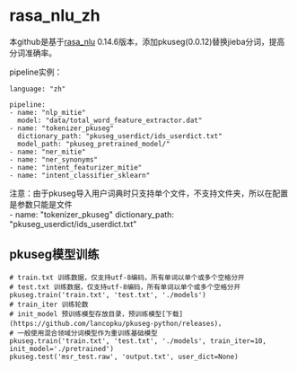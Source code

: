 # rasa_nlu_zh
本github是基于[rasa_nlu](https://github.com/RasaHQ/rasa_nlu/tree/master) 0.14.6版本，添加pkuseg(0.0.12)替换jieba分词，提高分词准确率。  

pipeline实例：

	language: "zh"
	
	pipeline:
	- name: "nlp_mitie"
	  model: "data/total_word_feature_extractor.dat"
	- name: "tokenizer_pkuseg"
	  dictionary_path: "pkuseg_userdict/ids_userdict.txt"
	  model_path: "pkuseg_pretrained_model/"
	- name: "ner_mitie"
	- name: "ner_synonyms"
	- name: "intent_featurizer_mitie"
	- name: "intent_classifier_sklearn"



注意：由于pkuseg导入用户词典时只支持单个文件，不支持文件夹，所以在配置是参数只能是文件  
	- name: "tokenizer_pkuseg"
  	dictionary_path: "pkuseg_userdict/ids_userdict.txt"

## pkuseg模型训练
	# train.txt 训练数据，仅支持utf-8编码，所有单词以单个或多个空格分开
	# test.txt 训练数据，仅支持utf-8编码，所有单词以单个或多个空格分开
	pkuseg.train('train.txt', 'test.txt', './models')
	# train_iter 训练轮数
	# init_model 预训练模型存放目录，预训练模型[下载](https://github.com/lancopku/pkuseg-python/releases)，
	# 一般使用混合领域分词模型作为重训练基础模型  
	pkuseg.train('train.txt', 'test.txt', './models', train_iter=10, init_model='./pretrained')
	pkuseg.test('msr_test.raw', 'output.txt', user_dict=None)
